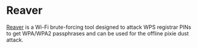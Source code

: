 # Reaver

[Reaver](https://github.com/t6x/reaver-wps-fork-t6x) is a Wi-Fi brute-forcing tool designed to attack WPS registrar PINs to get WPA/WPA2 passphrases and can be used for the offline pixie dust attack.